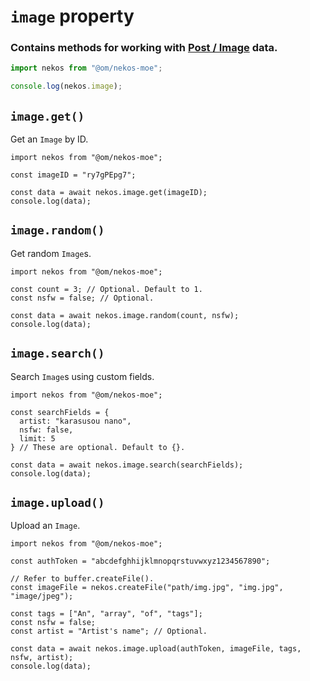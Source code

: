 # `image` property

### Contains methods for working with [Post / Image](https://docs.nekos.moe/structures.html#post-image-data) data.

```js
import nekos from "@om/nekos-moe";

console.log(nekos.image);
```

## `image.get()`

Get an `Image` by ID.

```js{5}
import nekos from "@om/nekos-moe";

const imageID = "ry7gPEpg7";

const data = await nekos.image.get(imageID);
console.log(data);
```

## `image.random()`

Get random `Image`s.

```js{6}
import nekos from "@om/nekos-moe";

const count = 3; // Optional. Default to 1.
const nsfw = false; // Optional.

const data = await nekos.image.random(count, nsfw);
console.log(data);
```

## `image.search()`

Search `Image`s using custom fields.

```js{9}
import nekos from "@om/nekos-moe";

const searchFields = {
  artist: "karasusou nano",
  nsfw: false,
  limit: 5
} // These are optional. Default to {}.

const data = await nekos.image.search(searchFields);
console.log(data);
```

## `image.upload()`

Upload an `Image`.

```js{12}
import nekos from "@om/nekos-moe";

const authToken = "abcdefghhijklmnopqrstuvwxyz1234567890";

// Refer to buffer.createFile().
const imageFile = nekos.createFile("path/img.jpg", "img.jpg", "image/jpeg");

const tags = ["An", "array", "of", "tags"];
const nsfw = false;
const artist = "Artist's name"; // Optional.

const data = await nekos.image.upload(authToken, imageFile, tags, nsfw, artist);
console.log(data);
```
